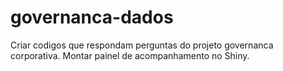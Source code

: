 # governanca-dados
Criar codigos que respondam perguntas do projeto governanca corporativa. Montar painel de acompanhamento no Shiny.
